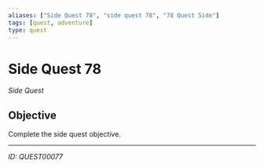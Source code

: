 ```yaml
---
aliases: ["Side Quest 78", "side quest 78", "78 Quest Side"]
tags: [quest, adventure]
type: quest
---
```


# Side Quest 78

*Side Quest*

## Objective
Complete the side quest objective.

---
*ID: QUEST00077*
